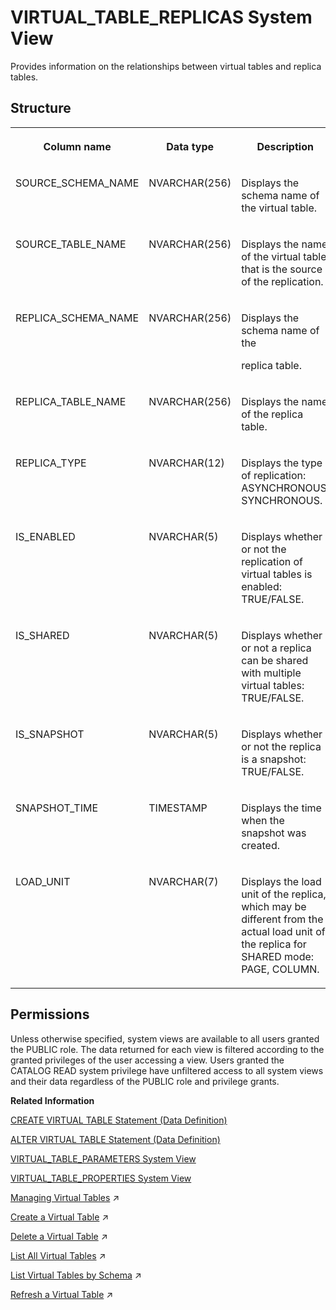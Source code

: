 <!-- loioce3d19fc0df84880a57ea94fcee9b71a -->

# VIRTUAL\_TABLE\_REPLICAS System View

Provides information on the relationships between virtual tables and replica tables.



<a name="loioce3d19fc0df84880a57ea94fcee9b71a___v_i_r_t_u_a_l__t_a_b_l_e_s_1struct_VIRTUAL_TABLES"/>

## Structure


<table>
<tr>
<th valign="top">

Column name

</th>
<th valign="top">

Data type

</th>
<th valign="top">

Description

</th>
</tr>
<tr>
<td valign="top">

SOURCE\_SCHEMA\_NAME

</td>
<td valign="top">

NVARCHAR\(256\)

</td>
<td valign="top">

Displays the schema name of the virtual table.

</td>
</tr>
<tr>
<td valign="top">

SOURCE\_TABLE\_NAME

</td>
<td valign="top">

NVARCHAR\(256\)

</td>
<td valign="top">

Displays the name of the virtual table that is the source of the replication.

</td>
</tr>
<tr>
<td valign="top">

REPLICA\_SCHEMA\_NAME

</td>
<td valign="top">

NVARCHAR\(256\)

</td>
<td valign="top">

Displays the schema name of the

replica table.

</td>
</tr>
<tr>
<td valign="top">

REPLICA\_TABLE\_NAME

</td>
<td valign="top">

NVARCHAR\(256\)

</td>
<td valign="top">

Displays the name of the replica table.

</td>
</tr>
<tr>
<td valign="top">

REPLICA\_TYPE

</td>
<td valign="top">

NVARCHAR\(12\)

</td>
<td valign="top">

Displays the type of replication: ASYNCHRONOUS, SYNCHRONOUS.

</td>
</tr>
<tr>
<td valign="top">

IS\_ENABLED

</td>
<td valign="top">

NVARCHAR\(5\)

</td>
<td valign="top">

Displays whether or not the replication of virtual tables is enabled: TRUE/FALSE.

</td>
</tr>
<tr>
<td valign="top">

IS\_SHARED

</td>
<td valign="top">

NVARCHAR\(5\)

</td>
<td valign="top">

Displays whether or not a replica can be shared with multiple virtual tables: TRUE/FALSE.

</td>
</tr>
<tr>
<td valign="top">

IS\_SNAPSHOT

</td>
<td valign="top">

NVARCHAR\(5\)

</td>
<td valign="top">

Displays whether or not the replica is a snapshot: TRUE/FALSE.

</td>
</tr>
<tr>
<td valign="top">

SNAPSHOT\_TIME

</td>
<td valign="top">

TIMESTAMP

</td>
<td valign="top">

Displays the time when the snapshot was created.

</td>
</tr>
<tr>
<td valign="top">

LOAD\_UNIT

</td>
<td valign="top">

NVARCHAR\(7\)

</td>
<td valign="top">

Displays the load unit of the replica, which may be different from the actual load unit of the replica for SHARED mode: PAGE, COLUMN.

</td>
</tr>
</table>



<a name="loioce3d19fc0df84880a57ea94fcee9b71a__section_hzh_3b1_fzb"/>

## Permissions

Unless otherwise specified, system views are available to all users granted the PUBLIC role. The data returned for each view is filtered according to the granted privileges of the user accessing a view. Users granted the CATALOG READ system privilege have unfiltered access to all system views and their data regardless of the PUBLIC role and privilege grants.

**Related Information**  


[CREATE VIRTUAL TABLE Statement \(Data Definition\)](../../010-SQL-Reference/012-SQL-Statements/create-virtual-table-statement-data-definition-d2a0406.md "Creates a virtual table at a remote source.")

[ALTER VIRTUAL TABLE Statement \(Data Definition\)](../../010-SQL-Reference/012-SQL-Statements/alter-virtual-table-statement-data-definition-5182698.md "Modifies a virtual table's column properties, and lets you refresh the metadata of a virtual table.")

[VIRTUAL\_TABLE\_PARAMETERS System View](virtual-table-parameters-system-view-95054e1.md "Provides a list of parameters of the virtual tables that refer to column views in a remote SAP HANA database.")

[VIRTUAL\_TABLE\_PROPERTIES System View](virtual-table-properties-system-view-88396eb.md "Provides the properties set on virtual tables.")

[Managing Virtual Tables](https://help.sap.com/viewer/477aa413a36c4a95878460696fcc8896/2024_3_QRC/en-US/d16e86e414b54cd0b6facd4f6a2e7e01.html "Virtual tables point to remote tables or views in a remote source. When SQL queries are executed on a virtual table, they access the remote data as if it were stored locally.") :arrow_upper_right:

[Create a Virtual Table](https://help.sap.com/viewer/477aa413a36c4a95878460696fcc8896/2024_3_QRC/en-US/4ef3f55395dc47a89462b77b56d71f7f.html "Create a virtual table from the remote object of a remote source.") :arrow_upper_right:

[Delete a Virtual Table](https://help.sap.com/viewer/477aa413a36c4a95878460696fcc8896/2024_3_QRC/en-US/ebcb10f2c2d44b3294dfb0cadd88c396.html "Delete an existing virtual table from your schema using the SAP HANA database explorer.") :arrow_upper_right:

[List All Virtual Tables](https://help.sap.com/viewer/477aa413a36c4a95878460696fcc8896/2024_3_QRC/en-US/f4badb298616428ba585f68d4c68daa1.html "Provides a list of all virtual tables you have privilege to.") :arrow_upper_right:

[List Virtual Tables by Schema](https://help.sap.com/viewer/477aa413a36c4a95878460696fcc8896/2024_3_QRC/en-US/682a0b4ee20349a0b36d3d940a6efaa0.html "Display the virtual tables of a remote source by schema using SQL syntax.") :arrow_upper_right:

[Refresh a Virtual Table](https://help.sap.com/viewer/477aa413a36c4a95878460696fcc8896/2024_3_QRC/en-US/14ea22d516634790a29c2e3676dcb9b1.html "Update a virtual table to reflect metadata changes in the corresponding remote source table using SQL syntax.") :arrow_upper_right:

